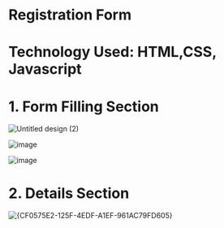 # Registration Form

# Technology Used: HTML,CSS, Javascript

# 1. Form Filling Section
 
![Untitled design (2)](https://github.com/user-attachments/assets/06faaca8-7ecf-48e0-a96f-c1007f90efc6)


![image](https://github.com/user-attachments/assets/f55f3108-af01-4d8d-af31-a3ea3cebe36c)

![image](https://github.com/user-attachments/assets/3618a964-e3a0-4874-9ca5-d068a327072f)





# 2. Details Section
![{CF0575E2-125F-4EDF-A1EF-961AC79FD605}](https://github.com/user-attachments/assets/45c8139e-ed42-4f30-9c79-9fb719e5c36a)

